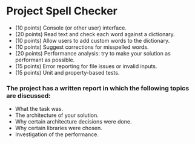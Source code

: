 # Project Spell Checker

* (10 points) Console (or other user) interface.
* (20 points) Read text and check each word against a dictionary.
* (10 points) Allow users to add custom words to the dictionary.
* (10 points) Suggest corrections for misspelled words.
* (20 points) Performance analysis: try to make your solution as performant as possible. 
* (15 points) Error reporting for file issues or invalid inputs.
* (15 points) Unit and property-based tests.

### The project has a written report in which the following topics are discussed:

* What the task was.
* The architecture of your solution.
* Why certain architecture decisions were done. 
* Why certain libraries were chosen.
* Investigation of the performance.
